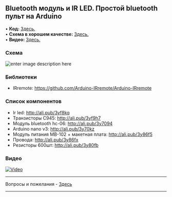 ## Bluetooth модуль и IR LED. Простой bluetooth пульт на Arduino
• **Код:** [Здесь.](/all_here/112/code.txt)  
• **Схема в хорошем качестве:** [Здесь.](https://i.imgur.com/yVqBozX.jpg)  
• **Видео:** [Здесь.](https://youtu.be/6rTm5rSS-HI)  

### Схема
![enter image description here](https://i.imgur.com/yVqBozX.jpg)

### Библиотеки
- IRremote: https://github.com/Arduino-IRremote/Arduino-IRremote

### Список компонентов
- Ir led: http://ali.pub/3yf8kq  
- Транзисторы C945: http://ali.pub/3yf9h7  
- Модуль bluetooth hc-06: http://ali.pub/3y7094  
- Arduino nano v3: http://ali.pub/3y70kz  
- Модуль питания MB-102 + макетная плата: http://ali.pub/3y86f5  
- Провода: http://ali.pub/3y86fx  
- Резисторы 600шт: http://ali.pub/3y80fb  

### Видео
[![Video](https://img.youtube.com/vi/6rTm5rSS-HI/maxresdefault.jpg)](https://youtu.be/6rTm5rSS-HI)

---

Вопросы и пожелания - [Здесь](https://www.youtube.com/c/Bytevideo/)

---
